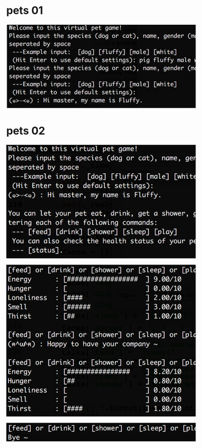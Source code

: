 
# pets 01

![](https://github.com/linbearababy/python-learning/blob/master/python%20projects/project01/%E5%B1%8F%E5%B9%95%E5%BF%AB%E7%85%A7%202019-05-23%2016.36.10.png)

# pets 02

![](https://github.com/linbearababy/python-learning/blob/master/python%20projects/project01/%E5%B1%8F%E5%B9%95%E5%BF%AB%E7%85%A7%202019-05-23%2016.36.55.png)

![](https://github.com/linbearababy/python-learning/blob/master/python%20projects/project01/%E5%B1%8F%E5%B9%95%E5%BF%AB%E7%85%A7%202019-05-23%2016.37.07.png)

![](https://github.com/linbearababy/python-learning/blob/master/python%20projects/project01/%E5%B1%8F%E5%B9%95%E5%BF%AB%E7%85%A7%202019-05-23%2016.37.18.png)

